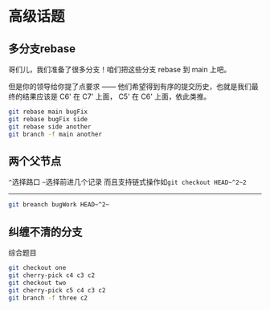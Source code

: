 


# 高级话题

## 多分支rebase
哥们儿，我们准备了很多分支！咱们把这些分支 rebase 到 main 上吧。

但是你的领导给你提了点要求 —— 他们希望得到有序的提交历史，也就是我们最终的结果应该是 C6' 在 C7' 上面， C5' 在 C6' 上面，依此类推。
```bash
git rebase main bugFix
git rebase bugFix side
git rebase side another
git branch -f main another
```
## 两个父节点
`^`选择路口 `~`选择前进几个记录
而且支持链式操作如`git checkout HEAD~^2~2`
***
```bash
git breanch bugWork HEAD~^2~
```
## 纠缠不清的分支
综合题目
```bash
git checkout one
git cherry-pick c4 c3 c2
git checkout two
git cherry-pick c5 c4 c3 c2
git branch -f three c2
```